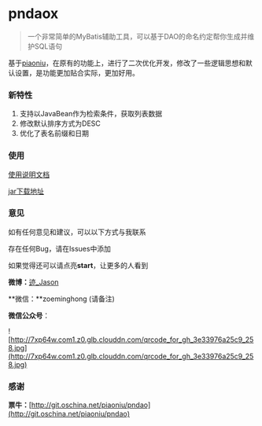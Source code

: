 
pndaox
====
> 一个非常简单的MyBatis辅助工具，可以基于DAO的命名约定帮你生成并维护SQL语句

基于[piaoniu](http://git.oschina.net/piaoniu/pndao)，在原有的功能上，进行了二次优化开发，修改了一些逻辑思想和默认设置，是功能更加贴合实际，更加好用。

### 新特性

1. 支持以JavaBean作为检索条件，获取列表数据
2. 修改默认排序方式为DESC
3. 优化了表名前缀和日期

### 使用

[使用说明文档](https://github.com/zoeminghong/pndaox/blob/master/GUIDE.md)

[jar下载地址](https://github.com/zoeminghong/pndaox/tree/master/jar)

### 意见

如有任何意见和建议，可以以下方式与我联系

存在任何Bug，请在Issues中添加

如果觉得还可以请点亮**start**，让更多的人看到

**微博：**[迹_Jason](http://weibo.com/jasongoo123)

**微信：**zoeminghong (请备注)

**微信公众号**：

![http://7xp64w.com1.z0.glb.clouddn.com/qrcode_for_gh_3e33976a25c9_258.jpg](http://7xp64w.com1.z0.glb.clouddn.com/qrcode_for_gh_3e33976a25c9_258.jpg)

### 感谢

**票牛：**[http://git.oschina.net/piaoniu/pndao](http://git.oschina.net/piaoniu/pndao)
